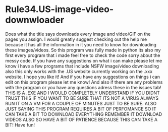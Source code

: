 # Rule34.US-image-video-downwloader
Does what the title says downloads every image and video/GIF on the pages you assign.
I would greatly suggest checking out the help me because it has all the information in it you need to know for downloading these images/videos.
So this program was fully made in python its also my first every program that i made feel free to check the code sorry about the messy code.
If you have any suggestions on what i can make please let me know i have a few programs that include NSFW image/video downloading also this only works with the .US website currently working on the .xxx website.
I hope you like it! And if you have any suggestions on things i can edit on this program please let me know! And also if there are any problems with the program or you have any questions adress these in the issues tab!
THIS IS A .EXE AND I WOULD COMPLETELY UNDERSTAND IF YOU DIDNT TRUST THIS IF YOU WANT TO BE SURE THAT ITS NOT A VIRUS ALWAYS RUN IT ON A VM FOR A COUPLE OF MINUTES JUST TO BE SURE. ALSO JUST SAYING THIS PROGRAM REQUIRES A BIT OF PERFOMANCE SO IT CAN TAKE A BIT TO DOWNLOAD EVERYTHING REMEMBER IT DOWNLOAD VIDEOS ALSO SO HAVE A BIT OF PATIENCE BECAUSE THIS CAN TAKE A BIT!
Have fun!
